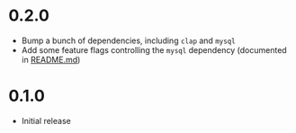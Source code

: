 0.2.0
=====
- Bump a bunch of dependencies, including `clap` and `mysql`
- Add some feature flags controlling the `mysql` dependency (documented in [README.md](README.md))

0.1.0
=====
- Initial release
